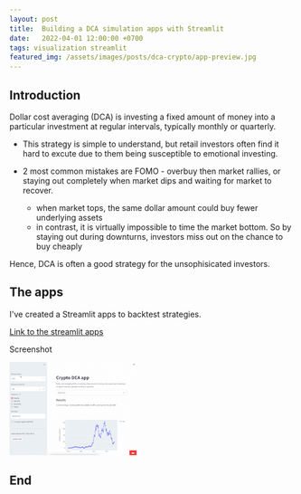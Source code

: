 ```yaml
---
layout: post
title:  Building a DCA simulation apps with Streamlit
date:   2022-04-01 12:00:00 +0700
tags: visualization streamlit
featured_img: /assets/images/posts/dca-crypto/app-preview.jpg
---
```



## Introduction

Dollar cost averaging (DCA) is investing a fixed amount of money into a particular investment at regular intervals, typically monthly or quarterly.

* This strategy is simple to understand, but retail investors often find it hard to excute due to them being susceptible to emotional investing.

* 2 most common mistakes are FOMO - overbuy then market rallies, or staying out completely when market dips and waiting for market to recover.

    * when market tops, the same dollar amount could buy fewer underlying assets
    * in contrast, it is virtually impossible to time the market bottom. So by staying out during downturns, investors miss out on the chance to buy cheaply

Hence, DCA is often a good strategy for the unsophisicated investors.

## The apps

I've created a Streamlit apps to backtest strategies.

[Link to the streamlit apps](https://dobeok-crypto-dca-app-app-4uppgz.streamlitapp.com/)

Screenshot

![gif](/assets/images/posts/dca-crypto/dca-screen.gif)

## End